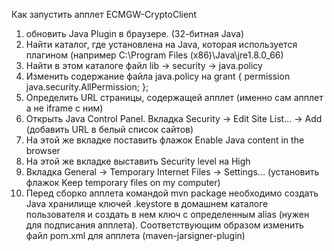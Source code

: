 Как запустить апплет ECMGW-CryptoClient

1. обновить Java Plugin в браузере. (32-битная Java)
2. Найти каталог, где установлена на Java, которая используется плагином (например C:\Program Files (x86)\Java\jre1.8.0_66)
3. Найти в этом каталоге файл lib -> security -> java.policy
4. Изменить содержание файла java.policy на
grant {
    permission java.security.AllPermission;
};
5. Определить URL страницы, содержащей апплет (именно сам апплет а не iframe с ним)
6. Открыть Java Control Panel. Вкладка Security -> Edit Site List... -> Add (добавить URL в белый список сайтов)
7. На этой же вкладке поставить флажок Enable Java content in the browser
8. На этой же вкладке выставить Security level на High
9. Вкладка General -> Temporary Internet Files -> Settings... (установить флажок Keep temporary files on my computer)
10. Перед сборко апплета командой mvn package необходимо создать Java хранилище ключей .keystore в домашнем каталоге
пользователя и создать в нем ключ с определенным alias (нужен для подписания апплета). Соответствующим образом изменить
файл pom.xml для апплета (maven-jarsigner-plugin)